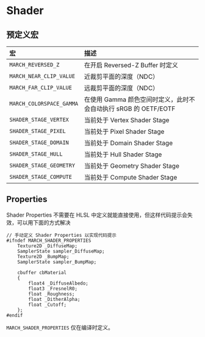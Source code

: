 # Shader

## 预定义宏

|宏|描述|
|:-|:-|
|`MARCH_REVERSED_Z`|在开启 Reversed-Z Buffer 时定义|
|`MARCH_NEAR_CLIP_VALUE`|近裁剪平面的深度（NDC）|
|`MARCH_FAR_CLIP_VALUE`|远裁剪平面的深度（NDC）|
|`MARCH_COLORSPACE_GAMMA`|在使用 Gamma 颜色空间时定义，此时不会自动执行 sRGB 的 OETF/EOTF|
|`SHADER_STAGE_VERTEX`|当前处于 Vertex Shader Stage|
|`SHADER_STAGE_PIXEL`|当前处于 Pixel Shader Stage|
|`SHADER_STAGE_DOMAIN`|当前处于 Domain Shader Stage|
|`SHADER_STAGE_HULL`|当前处于 Hull Shader Stage|
|`SHADER_STAGE_GEOMETRY`|当前处于 Geometry Shader Stage|
|`SHADER_STAGE_COMPUTE`|当前处于 Compute Shader Stage|

## Properties

Shader Properties 不需要在 HLSL 中定义就能直接使用，但这样代码提示会失效，可以用下面的方式解决

``` hlsl
// 手动定义 Shader Properties 以实现代码提示
#ifndef MARCH_SHADER_PROPERTIES
    Texture2D _DiffuseMap;
    SamplerState sampler_DiffuseMap;
    Texture2D _BumpMap;
    SamplerState sampler_BumpMap;

    cbuffer cbMaterial
    {
        float4 _DiffuseAlbedo;
        float3 _FresnelR0;
        float _Roughness;
        float _DitherAlpha;
        float _Cutoff;
    };
#endif
```

`MARCH_SHADER_PROPERTIES` 仅在编译时定义。
